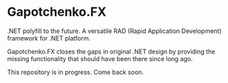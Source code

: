 # Gapotchenko.FX
.NET polyfill to the future. A versatile RAD (Rapid Application Development) framework for .NET platform.

Gapotchenko.FX closes the gaps in original .NET design by providing the missing functionality that should have been there since long ago.

This repository is in progress. Come back soon.
